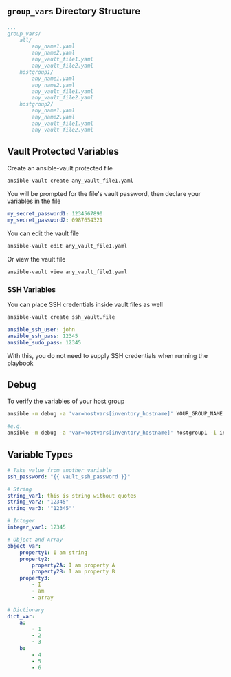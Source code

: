 ## `group_vars` Directory Structure
```yaml
...
group_vars/
    all/
        any_name1.yaml
        any_name2.yaml
        any_vault_file1.yaml
        any_vault_file2.yaml
    hostgroup1/
        any_name1.yaml
        any_name2.yaml
        any_vault_file1.yaml
        any_vault_file2.yaml
    hostgroup2/
        any_name1.yaml
        any_name2.yaml
        any_vault_file1.yaml
        any_vault_file2.yaml
```

## Vault Protected Variables
Create an ansible-vault protected file
```bash
ansible-vault create any_vault_file1.yaml
```
You will be prompted for the file's vault password, then declare your variables in the file
```yaml
my_secret_password1: 1234567890
my_secret_password2: 0987654321
```
You can edit the vault file
```bash
ansible-vault edit any_vault_file1.yaml
```
Or view the vault file
```bash
ansible-vault view any_vault_file1.yaml
```

### SSH Variables
You can place SSH credentials inside vault files as well
```bash
ansible-vault create ssh_vault.file
```
```yaml
ansible_ssh_user: john
ansible_ssh_pass: 12345
ansible_sudo_pass: 12345
```
With this, you do not need to supply SSH credentials when running the playbook

## Debug
To verify the variables of your host group
```bash
ansible -m debug -a 'var=hostvars[inventory_hostname]' YOUR_GROUP_NAME -i inventory.yaml --ask-vault-pass -k

#e.g.
ansible -m debug -a 'var=hostvars[inventory_hostname]' hostgroup1 -i inventory.yaml --ask-vault-pass -k
```

## Variable Types
```yaml
# Take value from another variable
ssh_password: "{{ vault_ssh_password }}"

# String
string_var1: this is string without quotes
string_var2: "12345"
string_var3: '"12345"'

# Integer
integer_var1: 12345

# Object and Array
object_var:
    property1: I am string
    property2:
        property2A: I am property A
        property2B: I am property B
    property3:
        - I
        - am
        - array

# Dictionary             
dict_var:
    a:
        - 1
        - 2
        - 3
    b:
        - 4
        - 5
        - 6
```
